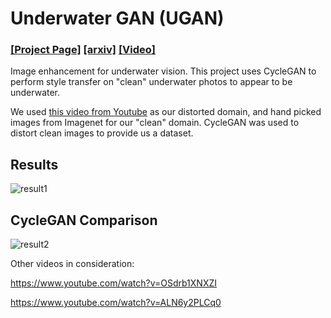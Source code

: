 # Underwater GAN (UGAN)

### [[Project Page]](http://irvlab.cs.umn.edu/enhancing-underwater-imagery-using-generative-adversarial-networks) [[arxiv]](https://arxiv.org/pdf/1801.04011.pdf) [[Video]](https://www.youtube.com/watch?v=tgTHleu9L0U)

Image enhancement for underwater vision. This project uses CycleGAN to perform style transfer on "clean" underwater
photos to appear to be underwater.

We used [this video from Youtube](https://www.youtube.com/watch?v=QmRFmhILd5o) as our distorted domain, and
hand picked images from Imagenet for our "clean" domain. CycleGAN was used to distort clean images to provide
us a dataset.


## Results
![result1](https://i.imgur.com/V8PYG3g.png)

## CycleGAN Comparison
![result2](https://i.imgur.com/5WAjX7X.png)

Other videos in consideration:

https://www.youtube.com/watch?v=OSdrb1XNXZI

https://www.youtube.com/watch?v=ALN6y2PLCq0
